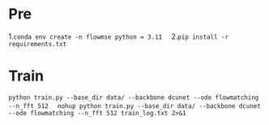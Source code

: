 # Pre
1.`conda env create -n flowmse python = 3.11  `
2.`pip install -r requirements.txt ` 
# Train
`python train.py --base_dir data/ --backbone dcunet --ode flowmatching --n_fft 512  `
`nohup python train.py --base_dir data/ --backbone dcunet --ode flowmatching --n_fft 512 train_log.txt 2>&1  `
